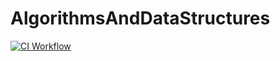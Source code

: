 # AlgorithmsAndDataStructures
[![CI Workflow](https://github.com/sergey-cherepanov1/AaDS/actions/workflows/assignment1.yml/badge.svg)](https://github.com/sergey-cherepanov1/AaDS/actions/workflows/assignment1.yml)
